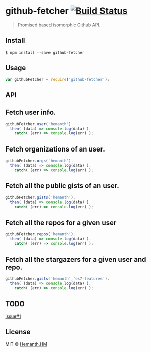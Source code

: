 # github-fetcher [![Build Status](https://travis-ci.org/hemanth/github-fetcher.svg?branch=master)](https://travis-ci.org/hemanth/github-fetcher)

> Promised based isomorphic Github API.


## Install

```
$ npm install --save github-fetcher
```


## Usage

```js
var githubFetcher = require('github-fetcher');
```

## API

## Fetch user info.

```js
githubFetcher.user('hemanth').
  then( (data) => console.log(data) ).
	catch( (err) => console.log(err) );
```

## Fetch organizations of an user.

```js
githubFetcher.orgs('hemanth').
  then( (data) => console.log(data) ).
	catch( (err) => console.log(err) );
```

## Fetch all the public gists of an user.

```js
githubFetcher.gists('hemanth').
  then( (data) => console.log(data) ).
	catch( (err) => console.log(err) );
```

## Fetch all the repos for a given user

```js
githubFetcher.repos('hemanth').
  then( (data) => console.log(data) ).
	catch( (err) => console.log(err) );
```

## Fetch all the stargazers for a given user and repo.

```js
githubFetcher.gists('hemanth','es7-features').
  then( (data) => console.log(data) ).
	catch( (err) => console.log(err) );
```

## TODO
[issue#1](https://github.com/hemanth/github-fetcher/issues/1)

## License

MIT © [Hemanth.HM](http://h3manth.com)
